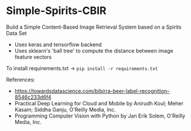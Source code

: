 # Simple-Spirits-CBIR

Build a Simple Content-Based Image Retrieval System based on a Spirits Data Set

- Uses keras and tensorflow backend
- Uses sklearn's 'ball tree' to compute the distance between image feature vectors

To install requirements.txt -> `pip install -r requirements.txt`

References:

- https://towardsdatascience.com/bibirra-beer-label-recognition-8546c233d6f4
- Practical Deep Learning for Cloud and Mobile by Anirudh Koul; Meher Kasam; Siddha Ganju, O'Reilly Media, Inc.
- Programming Computer Vision with Python by Jan Erik Solem, O'Reilly Media, Inc.
